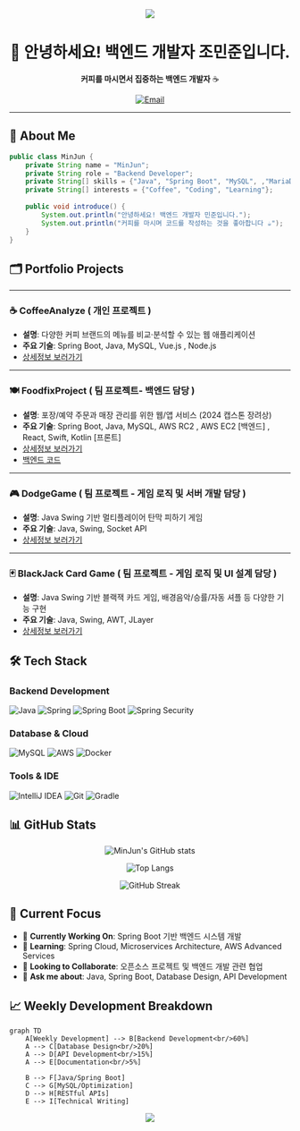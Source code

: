 <div align="center">
<!-- header -->
<img src="https://capsule-render.vercel.app/api?type=waving&color=gradient&height=200&width=2000&section=header&text=MinJun's%20GitHub&fontSize=60&fontAlignY=35&desc=Backend%20Developer%20&descAlignY=55&descAlign=60" />

</div>

<div align="center">

# 👋 안녕하세요! 백엔드 개발자 조민준입니다.

**커피를 마시면서 집중하는 백엔드 개발자** ☕

[![Email](https://img.shields.io/badge/Email-D14836?style=for-the-badge&logo=gmail&logoColor=white)](mailto:simpers@naver.com.com)

</div>

---

## 🚀 About Me

```java
public class MinJun {
    private String name = "MinJun";
    private String role = "Backend Developer";
    private String[] skills = {"Java", "Spring Boot", "MySQL", ,"MariaDB" , "Oracle" , "AWS"};
    private String[] interests = {"Coffee", "Coding", "Learning"};
    
    public void introduce() {
        System.out.println("안녕하세요! 백엔드 개발자 민준입니다.");
        System.out.println("커피를 마시며 코드를 작성하는 것을 좋아합니다 ☕");
    }
}
```

## 🗂️ Portfolio Projects

---

### ☕ CoffeeAnalyze ( 개인 프로젝트 )
- **설명**: 다양한 커피 브랜드의 메뉴를 비교·분석할 수 있는 웹 애플리케이션
- **주요 기술**: Spring Boot, Java, MySQL, Vue.js , Node.js
- [상세정보 보러가기](https://github.com/Jominjun1/CoffeeAnalyze)

---

### 🍽️ FoodfixProject ( 팀 프로젝트- 백엔드 담당 )
- **설명**: 포장/예약 주문과 매장 관리를 위한 웹/앱 서비스 (2024 캡스톤 장려상)
- **주요 기술**: Spring Boot, Java, MySQL, AWS RC2 , AWS EC2 [백엔드] ,  React, Swift, Kotlin  [프론트] 
- [상세정보 보러가기](https://github.com/Jominjun1/FoodfixProject)
- [백엔드 코드](https://github.com/Jominjun1/FoodfixProject/tree/spring)

---

### 🎮 DodgeGame ( 팀 프로젝트 - 게임 로직 및 서버 개발 담당 )
- **설명**: Java Swing 기반 멀티플레이어 탄막 피하기 게임
- **주요 기술**: Java, Swing, Socket API
- [상세정보 보러가기](https://github.com/Jominjun1/DodgeGame)

---

### 🃏 BlackJack Card Game ( 팀 프로젝트 - 게임 로직 및 UI 설계 담당 )
- **설명**: Java Swing 기반 블랙잭 카드 게임, 배경음악/승률/자동 셔플 등 다양한 기능 구현
- **주요 기술**: Java, Swing, AWT, JLayer
- [상세정보 보러가기](https://github.com/Jominjun1/BlackJackCardGame)


## 🛠️ Tech Stack

### Backend Development
![Java](https://img.shields.io/badge/Java-ED8B00?style=for-the-badge&logo=openjdk&logoColor=white)
![Spring](https://img.shields.io/badge/Spring-6DB33F?style=for-the-badge&logo=spring&logoColor=white)
![Spring Boot](https://img.shields.io/badge/Spring_Boot-6DB33F?style=for-the-badge&logo=spring-boot&logoColor=white)
![Spring Security](https://img.shields.io/badge/Spring_Security-6DB33F?style=for-the-badge&logo=spring-security&logoColor=white)

### Database & Cloud
![MySQL](https://img.shields.io/badge/MySQL-00000F?style=for-the-badge&logo=mysql&logoColor=white)
![AWS](https://img.shields.io/badge/Amazon_AWS-232F3E?style=for-the-badge&logo=amazon-aws&logoColor=white)
![Docker](https://img.shields.io/badge/Docker-2496ED?style=for-the-badge&logo=docker&logoColor=white)

### Tools & IDE
![IntelliJ IDEA](https://img.shields.io/badge/IntelliJ_IDEA-000000.svg?style=for-the-badge&logo=intellij-idea&logoColor=white)
![Git](https://img.shields.io/badge/Git-F05032?style=for-the-badge&logo=git&logoColor=white)
![Gradle](https://img.shields.io/badge/Gradle-02303A?style=for-the-badge&logo=gradle&logoColor=white)

## 📊 GitHub Stats

<div align="center">

![MinJun's GitHub stats](https://github-readme-stats.vercel.app/api?username=Jominjun1&show_icons=true&theme=radical&hide_border=true&bg_color=0D1117&title_color=58A6FF&text_color=8B949E&icon_color=58A6FF)

![Top Langs](https://github-readme-stats.vercel.app/api/top-langs/?username=Jominjun1&layout=compact&theme=radical&hide_border=true&bg_color=0D1117&title_color=58A6FF&text_color=8B949E)

![GitHub Streak](https://github-readme-streak-stats.herokuapp.com/?user=Jominjun1&theme=radical&hide_border=true&background=0D1117&stroke=58A6FF&ring=58A6FF&fire=58A6FF&currStreakNum=8B949E&currStreakLabel=58A6FF&sideNums=8B949E&sideLabels=58A6FF&dates=8B949E)

</div>

## 🎯 Current Focus

- 🔭 **Currently Working On**: Spring Boot 기반 백엔드 시스템 개발
- 🌱 **Learning**: Spring Cloud, Microservices Architecture, AWS Advanced Services
- 👯 **Looking to Collaborate**: 오픈소스 프로젝트 및 백엔드 개발 관련 협업
- 💬 **Ask me about**: Java, Spring Boot, Database Design, API Development

## 📈 Weekly Development Breakdown

```mermaid
graph TD
    A[Weekly Development] --> B[Backend Development<br/>60%]
    A --> C[Database Design<br/>20%]
    A --> D[API Development<br/>15%]
    A --> E[Documentation<br/>5%]
    
    B --> F[Java/Spring Boot]
    C --> G[MySQL/Optimization]
    D --> H[RESTful APIs]
    E --> I[Technical Writing]
```

<div align="center">
<!-- footer -->
<img src="https://capsule-render.vercel.app/api?type=waving&color=gradient&height=150&section=footer" />

</div>
